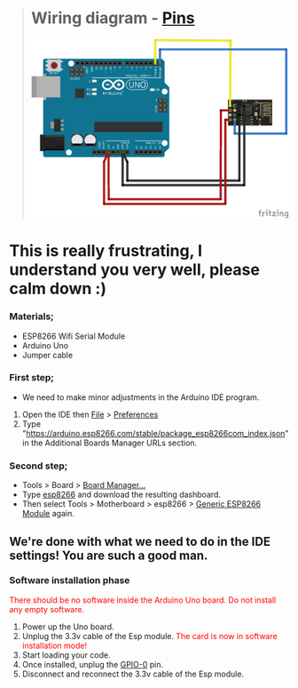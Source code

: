 ># Wiring diagram - [Pins](image/01_pin.png)
>![Untitled Sketch 3_bb](https://raw.githubusercontent.com/equlibrino/esp01_software/main/image/upload_esp01.png)

# This is really frustrating, I understand you very well, please calm down :)

### Materials;
- ESP8266 Wifi Serial Module
- Arduino Uno
- Jumper cable

### First step;
- We need to make minor adjustments in the Arduino IDE program.
1. Open the IDE then [File](image/preferences.png) > [Preferences](image/preferences2.png)
2. Type "https://arduino.esp8266.com/stable/package_esp8266com_index.json" in the Additional Boards Manager URLs section.

### Second step;
- Tools > Board > [Board Manager...](image/board_manager.png)
- Type [esp8266](image/esp8266.png) and download the resulting dashboard.
- Then select Tools > Motherboard > esp8266 > [Generic ESP8266 Module](image/generic.png) again.
## We're done with what we need to do in the IDE settings! You are such a good man.

### **Software installation phase**
<font color="red">There should be no software inside the Arduino Uno board. Do not install any empty software.</font>
1. Power up the Uno board.
2. Unplug the 3.3v cable of the Esp module. <font color="red">The card is now in software installation mode!</font>
3. Start loading your code.
4. Once installed, unplug the [GPIO-0](image/01_pin.png) pin.
5. Disconnect and reconnect the 3.3v cable of the Esp module.
